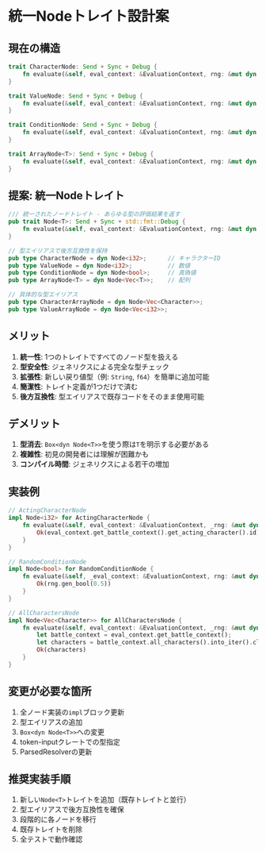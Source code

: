 # 統一Node<T>トレイト設計案

## 現在の構造
```rust
trait CharacterNode: Send + Sync + Debug {
    fn evaluate(&self, eval_context: &EvaluationContext, rng: &mut dyn RngCore) -> NodeResult<i32>;
}

trait ValueNode: Send + Sync + Debug {
    fn evaluate(&self, eval_context: &EvaluationContext, rng: &mut dyn RngCore) -> NodeResult<i32>;
}

trait ConditionNode: Send + Sync + Debug {
    fn evaluate(&self, eval_context: &EvaluationContext, rng: &mut dyn RngCore) -> NodeResult<bool>;
}

trait ArrayNode<T>: Send + Sync + Debug {
    fn evaluate(&self, eval_context: &EvaluationContext, rng: &mut dyn RngCore) -> NodeResult<Vec<T>>;
}
```

## 提案: 統一Node<T>トレイト
```rust
/// 統一されたノードトレイト - あらゆる型の評価結果を返す
pub trait Node<T>: Send + Sync + std::fmt::Debug {
    fn evaluate(&self, eval_context: &EvaluationContext, rng: &mut dyn rand::RngCore) -> NodeResult<T>;
}

// 型エイリアスで後方互換性を保持
pub type CharacterNode = dyn Node<i32>;      // キャラクターID
pub type ValueNode = dyn Node<i32>;          // 数値 
pub type ConditionNode = dyn Node<bool>;     // 真偽値
pub type ArrayNode<T> = dyn Node<Vec<T>>;    // 配列

// 具体的な型エイリアス
pub type CharacterArrayNode = dyn Node<Vec<Character>>;
pub type ValueArrayNode = dyn Node<Vec<i32>>;
```

## メリット
1. **統一性**: 1つのトレイトですべてのノード型を扱える
2. **型安全性**: ジェネリクスによる完全な型チェック
3. **拡張性**: 新しい戻り値型（例: `String`, `f64`）を簡単に追加可能
4. **簡潔性**: トレイト定義が1つだけで済む
5. **後方互換性**: 型エイリアスで既存コードをそのまま使用可能

## デメリット
1. **型消去**: `Box<dyn Node<T>>`を使う際は`T`を明示する必要がある
2. **複雑性**: 初見の開発者には理解が困難かも
3. **コンパイル時間**: ジェネリクスによる若干の増加

## 実装例
```rust
// ActingCharacterNode
impl Node<i32> for ActingCharacterNode {
    fn evaluate(&self, eval_context: &EvaluationContext, _rng: &mut dyn RngCore) -> NodeResult<i32> {
        Ok(eval_context.get_battle_context().get_acting_character().id)
    }
}

// RandomConditionNode  
impl Node<bool> for RandomConditionNode {
    fn evaluate(&self, _eval_context: &EvaluationContext, rng: &mut dyn RngCore) -> NodeResult<bool> {
        Ok(rng.gen_bool(0.5))
    }
}

// AllCharactersNode
impl Node<Vec<Character>> for AllCharactersNode {
    fn evaluate(&self, eval_context: &EvaluationContext, _rng: &mut dyn RngCore) -> NodeResult<Vec<Character>> {
        let battle_context = eval_context.get_battle_context();
        let characters = battle_context.all_characters().into_iter().cloned().collect();
        Ok(characters)
    }
}
```

## 変更が必要な箇所
1. 全ノード実装の`impl`ブロック更新
2. 型エイリアスの追加
3. `Box<dyn Node<T>>`への変更
4. token-inputクレートでの型指定
5. ParsedResolverの更新

## 推奨実装手順
1. 新しい`Node<T>`トレイトを追加（既存トレイトと並行）
2. 型エイリアスで後方互換性を確保
3. 段階的に各ノードを移行
4. 既存トレイトを削除
5. 全テストで動作確認
